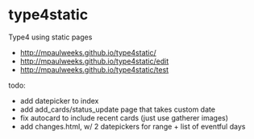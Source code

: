 # type4static
Type4 using static pages

- http://mpaulweeks.github.io/type4static/
- http://mpaulweeks.github.io/type4static/edit
- http://mpaulweeks.github.io/type4static/test

todo:
- add datepicker to index
- add add_cards/status_update page that takes custom date
- fix autocard to include recent cards (just use gatherer images)
- add changes.html, w/ 2 datepickers for range + list of eventful days
